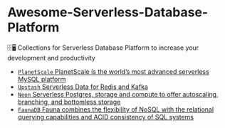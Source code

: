 # Awesome-Serverless-Database-Platform

🗄️🖥️ Collections for Serverless Database Platform to increase your development and productivity

- [`PlanetScale` PlanetScale is the world’s most advanced serverless MySQL platform](https://planetscale.com/)
- [`Upstash` Serverless Data for Redis and Kafka](https://upstash.com/)
- [`Neon` Serverless Postgres, storage and compute to offer autoscaling, branching, and bottomless storage](https://neon.tech/)
- [`FaunaDB` Fauna combines the flexibility of NoSQL with the relational querying capabilities and ACID consistency of SQL systems](https://fauna.com/)
